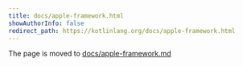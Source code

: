 ```yaml
---
title: docs/apple-framework.html
showAuthorInfo: false
redirect_path: https://kotlinlang.org/docs/apple-framework.html
---
```


The page is moved to [docs/apple-framework.md](docs/apple-framework.md)
